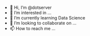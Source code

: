 - 👋 Hi, I’m @dotserver
- 👀 I’m interested in ...
- 🌱 I’m currently learning Data Science
- 💞️ I’m looking to collaborate on ...
- 📫 How to reach me ...

<!---
dotserver/dotserver is a ✨ special ✨ repository because its `README.md` (this file) appears on your GitHub profile.
You can click the Preview link to take a look at your changes.
--->
